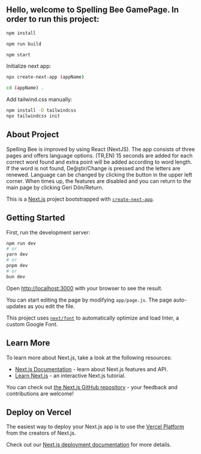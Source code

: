 ## Hello, welcome to Spelling Bee GamePage. In order to run this project:

```bash
npm install

npm run build

npm start
```
Initialize next app: 

```bash
npx create-next-app (appName)

cd (appName) .
```
Add tailwind.css manually:

```bash
npm install -D tailwindcss
npx tailwindcss init
```

## About Project

Spelling Bee is improved by using React (NextJS). The app consists of three pages and offers language options. (TR,EN) 15 seconds are added for each correct word found and extra point will be added according to word length. If the word is not found, Değiştir/Change  is pressed and the letters are renewed. Language can be changed by clicking the button in the upper left corner. When times up, the features are disabled and you can return to the main page by clicking Geri Dön/Return. 



This is a [Next.js](https://nextjs.org/) project bootstrapped with [`create-next-app`](https://github.com/vercel/next.js/tree/canary/packages/create-next-app).

## Getting Started

First, run the development server:

```bash
npm run dev
# or
yarn dev
# or
pnpm dev
# or
bun dev
```

Open [http://localhost:3000](http://localhost:3000) with your browser to see the result.

You can start editing the page by modifying `app/page.js`. The page auto-updates as you edit the file.

This project uses [`next/font`](https://nextjs.org/docs/basic-features/font-optimization) to automatically optimize and load Inter, a custom Google Font.

## Learn More

To learn more about Next.js, take a look at the following resources:

- [Next.js Documentation](https://nextjs.org/docs) - learn about Next.js features and API.
- [Learn Next.js](https://nextjs.org/learn) - an interactive Next.js tutorial.

You can check out [the Next.js GitHub repository](https://github.com/vercel/next.js/) - your feedback and contributions are welcome!

## Deploy on Vercel

The easiest way to deploy your Next.js app is to use the [Vercel Platform](https://vercel.com/new?utm_medium=default-template&filter=next.js&utm_source=create-next-app&utm_campaign=create-next-app-readme) from the creators of Next.js.

Check out our [Next.js deployment documentation](https://nextjs.org/docs/deployment) for more details.
